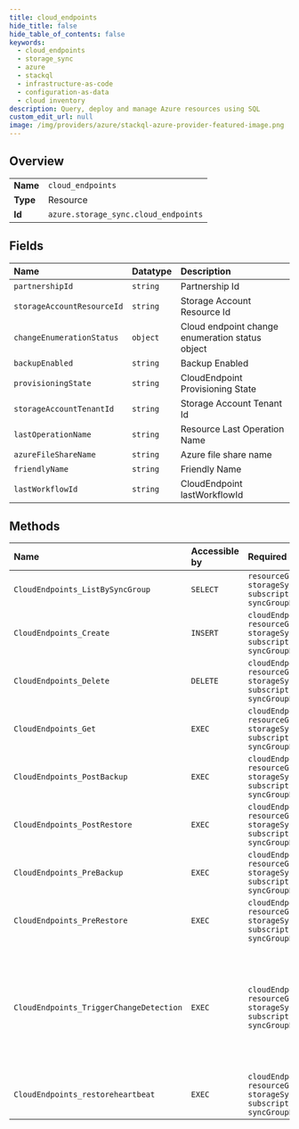 ```yaml
---
title: cloud_endpoints
hide_title: false
hide_table_of_contents: false
keywords:
  - cloud_endpoints
  - storage_sync
  - azure    
  - stackql
  - infrastructure-as-code
  - configuration-as-data
  - cloud inventory
description: Query, deploy and manage Azure resources using SQL
custom_edit_url: null
image: /img/providers/azure/stackql-azure-provider-featured-image.png
---
```

  
    

## Overview
<table><tbody>
<tr><td><b>Name</b></td><td><code>cloud_endpoints</code></td></tr>
<tr><td><b>Type</b></td><td>Resource</td></tr>
<tr><td><b>Id</b></td><td><code>azure.storage_sync.cloud_endpoints</code></td></tr>
</tbody></table>

## Fields
| Name | Datatype | Description |
|:-----|:---------|:------------|
| `partnershipId` | `string` | Partnership Id |
| `storageAccountResourceId` | `string` | Storage Account Resource Id |
| `changeEnumerationStatus` | `object` | Cloud endpoint change enumeration status object |
| `backupEnabled` | `string` | Backup Enabled |
| `provisioningState` | `string` | CloudEndpoint Provisioning State |
| `storageAccountTenantId` | `string` | Storage Account Tenant Id |
| `lastOperationName` | `string` | Resource Last Operation Name |
| `azureFileShareName` | `string` | Azure file share name |
| `friendlyName` | `string` | Friendly Name |
| `lastWorkflowId` | `string` | CloudEndpoint lastWorkflowId |
## Methods
| Name | Accessible by | Required Params | Description |
|:-----|:--------------|:----------------|:------------|
| `CloudEndpoints_ListBySyncGroup` | `SELECT` | `resourceGroupName, storageSyncServiceName, subscriptionId, syncGroupName` | Get a CloudEndpoint List. |
| `CloudEndpoints_Create` | `INSERT` | `cloudEndpointName, resourceGroupName, storageSyncServiceName, subscriptionId, syncGroupName` | Create a new CloudEndpoint. |
| `CloudEndpoints_Delete` | `DELETE` | `cloudEndpointName, resourceGroupName, storageSyncServiceName, subscriptionId, syncGroupName` | Delete a given CloudEndpoint. |
| `CloudEndpoints_Get` | `EXEC` | `cloudEndpointName, resourceGroupName, storageSyncServiceName, subscriptionId, syncGroupName` | Get a given CloudEndpoint. |
| `CloudEndpoints_PostBackup` | `EXEC` | `cloudEndpointName, resourceGroupName, storageSyncServiceName, subscriptionId, syncGroupName` | Post Backup a given CloudEndpoint. |
| `CloudEndpoints_PostRestore` | `EXEC` | `cloudEndpointName, resourceGroupName, storageSyncServiceName, subscriptionId, syncGroupName` | Post Restore a given CloudEndpoint. |
| `CloudEndpoints_PreBackup` | `EXEC` | `cloudEndpointName, resourceGroupName, storageSyncServiceName, subscriptionId, syncGroupName` | Pre Backup a given CloudEndpoint. |
| `CloudEndpoints_PreRestore` | `EXEC` | `cloudEndpointName, resourceGroupName, storageSyncServiceName, subscriptionId, syncGroupName` | Pre Restore a given CloudEndpoint. |
| `CloudEndpoints_TriggerChangeDetection` | `EXEC` | `cloudEndpointName, resourceGroupName, storageSyncServiceName, subscriptionId, syncGroupName` | Triggers detection of changes performed on Azure File share connected to the specified Azure File Sync Cloud Endpoint. |
| `CloudEndpoints_restoreheartbeat` | `EXEC` | `cloudEndpointName, resourceGroupName, storageSyncServiceName, subscriptionId, syncGroupName` | Restore Heartbeat a given CloudEndpoint. |
